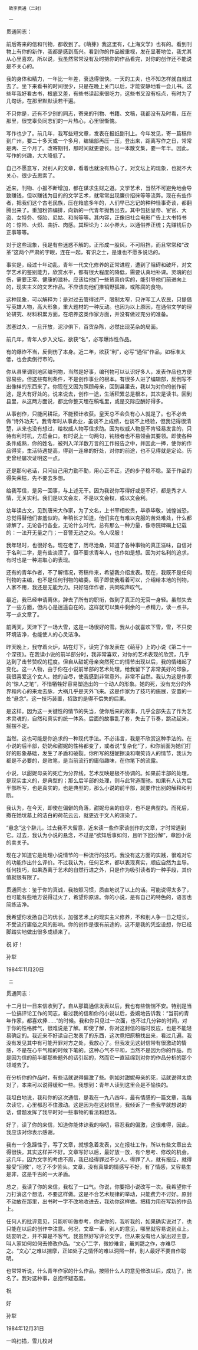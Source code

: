      致李贯通（二封） 

     一 

  贯通同志： 

  前后寄来的信和刊物，都收到了。《萌芽》我这里有，《上海文学》也有的。看到刊物上有你的新作，我都是感到高兴。看到你的作品被重视，发在显著地位，我尤其从心里喜欢。所以说，我虽然常常没有及时把你的作品看完，对你的创作还不能说是不关心的。 

  我的身体和精力，一年比一年差，衰退得很快。一天的工夫，也不知怎样就白就过去了。坐下来看书的时间很少，只是在晚上关门以后，才能安静地看一会儿书。这些年我好看古书，根底又差，有些书读起来很吃力，这些书又没有标点，有时为了几句话，在那里默默读若干遍。 

  不只你是，还有不少别的同志，寄来的刊物、书籍、文稿，我都没有及时看，压在那里，很觉辜负同志们的一片热心，心里很惭愧。 

  写作也少了。前几年，我写些短文章，发表在报纸副刊上。今年发见，寄一篇稿件到广州，要二十多天或一个多月，编辑部再压一压，登出来，距离写作之日，常常是两、三个月了。改寄期刊，那时间就更要长。出一本散文集，要一年半。因此，写作的兴趣，大大降低了。 

  自己不愿意写，对别人的文章，看着也就没有热心了。对文坛上的现象，也就不大关心，很少去思索了。 

  近来，刊物、小报不断增加，都在谋求生财之道。文学艺术，当然不可避免地会导致赚钱，但以赚钱为目的的文学艺术，就常常出现廉价招徕等等流弊。现在有些作者，把我们这个古老民族，压在箱底多年的，人们早已忘记的种种怪事奇谈，都翻腾出来了。重加粉饰编排，向新的一代青年抛售出去。其中包括皇帝、宦官、大盗、女特务、怪胎、尼姑、和尚等等。其内容，正像旧社会电影广告上大书特书的：惊险、火炽、曲折、肉感。其理论为：以小养大，以通俗养正统；先赚钱后办正事等等。 

  对于这些现象，我是有些迷惑不解的。正形成一股风，不可阻挡，而且常常和“改革”这两个严肃的字眼，连在一起，有识之士，是谁也不愿多说话的。 

  事实是，经过十年动乱，青年一代文化修养的正常进程，遭到了阻碍和破坏，对文学艺术的鉴别能力，欣赏水平，都有很大程度的降低，需要认真地补课。灵魂的创伤，需要正常、健康的滋补。应该给他们一些货真价实的，能引导他们前进向上的，现实主义的文艺作品。不应该向他们推销野狐禅，或陈腐的食物。 

  这种现象，可以解释为：是对过去管得过严，限制太窄，只许写工人农民，只提倡写英雄人物，高大形象，重大题材的一种反动。也因为以上原因，在通俗文学的理论研究、材料积累方面，在培养这类作家方面，并没有做过充分的准备。 

  淤塞过久，一旦开放，泥沙俱下，百货杂陈，必然出现芜杂的局面。 

  前几年，青年人步入文坛，欲获“名”，必写爆炸性作品。 

  有的爆炸不当，反倒伤了本身。近二年，欲获“利”，必写“通俗”作品，如标准太低，也会卖倒行市的。 

  你从县里调到地区编刊物，当然是好事，编刊物可以认识好多人，发表作品也方便容易些。但这些有利条件，不是创作事业的根本。有很多人进了编辑部，反倒写不出像样的东西来了。你现在又因为照顾母亲，回到县里去，我以为对你的创作前途，是大有好处的。说来说去，创作一途，生活积累总是根本，其次是读书。回到县里，从这两方面说，都比你整天埋在稿堆里，或是交际应酬好得多。 

  从事创作，只能问耕耘，不能预计收获。皇天总不会负有心人就是了。也不必去做“诗外功夫”。我青年时从事此业，虽谈不上成绩，也谈不上经验，但我记得很清楚，从来也没有想过，给权威人物写信求助。因为权威人物是不肯轻易发言的，只待有利时机，方启金口。有时说上一句两句，钝根者也不易领会其要领。即使各种条件成熟，你的姓名，被列入洋洋数万言的工作报告之中，并因此一捧，使你的作品得奖，生活待遇提高，得到一连串的好处，对你的前途，也不见得就是定论。历史曾经屡次证明这一点。 

  还是那句老话，只问自己用力勤不勤，用心正不正，迈的步子稳不稳。至于作品的得失荣枯，先不要去多想。 

  给我写信，是另一回事，与上述无干。因为我说你写得好或是不好，都是秀才人情，无关实利。我们是以文会友，不是以文会权，或以文会利。 

  幼年读古文，见到唐宋大作家，为了文名，上书宰相权贵，毕恭毕敬，诚惶诚恐，总觉得替他们害羞似的。年稍长才知道，他们实在有难以克服的苦处难处，什么都谅解了。无论各行各业，无论什么时代，总有那么一种力量，像寺院碑碣上记载的：一法开无量之门；一音警无边之众。令人叹服！ 

  我年轻时，也很好名。现在老了，历尽沧桑，知道了各种事物的真正滋味，自信对于名利二字，是有些淡漠了。但不要求青年人，也作如是想。因为对名利的追求，有时也是一种进取心的表现。 

  还有的青年作者，不了解情况，寄稿件来，希望我介绍发表。现在，我既不是任何刊物的主编，也不是任何刊物的编委。稿子即使我看着可以，介绍给本地的刊物，人家不用，我还是无能为力。只好陪伴作者，共同唉声叹气。 

  最近，我已经申请离休，辞去了所有的职衔，做到了真正的无官一身轻。虽然失去了一些方面，但内心是逍遥自在的。这样就可以集中剩余的一点精力，读一点书，写一点文章了。 

  前两天，天津下了一场大雪，这是一场很好的雪。我从小就喜欢下雪，雪，不只使环境洁净，也能使人的心灵洁净。 

  昨天晚上，我守着火炉，站在灯下，读完了你发表在《萌芽》上的小说《第二十一个深夜》。在我读小说的前半部分时，我非常喜欢，对你的艺术表现的欣赏，几乎达到了击节赞叹的程度。但自从甜妮母亲突然死亡的情节出现以后，我的情绪起了变化。这一人物，由于你在小说前半部的艺术处理，给我留下了非常美好的印象，我很喜爱这个女人。她的自尽，使我感到非常意外，非常不自然。我认为这是作家的“惊人之笔”，不惜牺牲好容易塑造出的一个动人的形象。她的死，没有充分的外界和内心的来龙去脉，大祸几乎是天外飞来。这是作家为了技巧的施展，安置的一处“悬念”。这一技巧装置，招致的是得不偿失的后果。 

  是这样。因为这一关键性的情节的失当，使你后来的故事，几乎全部失去了作为艺术灵魂的，自然和真实的统一体系。后面的故事乱了套，失去了节奏，跳动起来，摇摆不定。 

  当然，这也可能是你追求的一种现代手法。不必讳言，我是不欣赏这种手法的。在小说的后半部，奶奶和甜妮的性格都变了，或者说“复杂化”了，和你前面为她们打好的形象基础，发生了矛盾和破裂。你所写的甜妮擦澡和嘲笑诗人的情节，我认为都是不必要的，是败笔，是当前流行的庸俗趣味，在你笔下的流露。 

  小说，以甜妮母亲的死亡为分界线，艺术反映是极不协调的。如果前半部的处理，是现实主义的，是典型的；那么后半部的处理，则与此背道而驰。如果有人认为后半部所写，也是真实的，也是典型的，那么小说的前半部，就要作出别的解释和判断。 

  我认为，在今天，即使在偏僻的角落，甜妮母亲的自尽，也不是典型的。而死后，撒在她坟墓上的洁白的荷花云云，就更近于文人的渲染了。 

  “悬念”这个辞儿，过去我不大留意，近来读一些作家谈创作的文章，才时常遇到它。过去，我认为小说的悬念，不过是“欲知后事如何，且听下回分解”，章回小说的卖关子。 

  现在才知道它是处理小说情节的一种流行的技巧。我没有这方面的实践，很难对它的功能作出什么评价。不过我认为，任何艺术，都以表现真实，顺应自然为主导。任何技巧，如果游离于艺术的自然行进之外，只是作为吸引读者的一种手段，其价值就很有限了。 

  贯通同志：鉴于你的真诚，我按照习惯，质直地说了以上的话。可能说得太多了，也可能有些地方说得过火了，希望你原谅。你的小说，是有自己的特色的，语言也简练洁净。 

  我希望你发扬自己的优长，加强艺术上的现实主义修养，不和别人争一日之短长，不受流行庸俗之风的影响。你的创作是很有前途的，这不是我的凭空设想，你已经脚踏实地做出很多成绩来了。 

  祝   好！ 

  孙犁 

  1984年11月20日 

     二 

  贯通同志： 

  十二月廿一日来信收到了。自从那篇通信发表以后，我也有些惴惴不安。特别是当一位搞评论工作的同志，看过我的信和你的小说以后，委婉地告诉我：“当前的青年作家，都喜欢捧……”的时候。我和你只见过一次面，也不过几分钟的时间，对于你的性格脾气，很难说是了解。即使了解，你对这封信的临时反应，也是不能轻易确定的。我近来不好读自己发表了的东西，这次竟把原稿找出来，看过几遍。我没有发见其中有可能开罪对方之处，我放心了。但我发见这封信带有很激动的情感，不是在心平气和的时候下笔的。这种心气不平和，当然不是因为你的作品，而是因为信的前半部那些题外的话引起的，然而它一直延绵到对你的作品分析的那个领域去了。 

  在分析你的作品时，有些话就说得偏激了些。例如对甜妮母亲的死，话就说得太绝对了，本来可以说得缓和一些。我想到：青年人读到这里会是不愉快的。 

  我坦白地说，我和你的这次通信，是我在一九八四年，最有情感的一篇文章，我每次读它，心里都忍不住激动。这是因为在这封信里，我倾诉了一些我早就想说的话，借题发挥了我平时对一些事物的看法和想法。 

  好了，读了你的来信，知道你能体谅我的唠叨，容忍我的偏激，这很难得，因此，我应该对你表示感谢。 

  我有一个急躁性子，写了文章，就想急着发表，又在报社工作，所以有些文章出去得很快，其实这样并不好。文章写好以后，最好放一放，有个思考、修改的机会。这几年，因为文字的考虑不周，我已经得罪过不少人，得罪了人，就有报应，就得接受“回敬”，吃了不少苦头。文章，没有真挚的情感写不好，有了情感，又容易生是非，这是千古的一大矛盾。 

  总之，我读了你的来信，我松了一口气。你说，你要把小说改写一次。我希望你千万打消这个想法，不要这样做。这是不合艺术规律的举动，只能费力不讨好。原封不动放在那里，出书时一字不改地收进去，我劝你这样做。把精力用在写新的作品上。 

  任何人的批评意见，只能听听做参考，你说你的，我听我的，如果确实说对了，也只能在以后的创作中注意。何况，文章一事，别人的意见，哪里就容易说到点上。姑妄听之，并不算是不客气。我虽然好写评论文字，但从来没有给人家出过主意，叫人家如何如何去修改作品。“文心”二字，微妙难言，虽刘勰之作，亦难尽之。“文心”之难以揣摩，正如处子之情怀的难以洞照一样，别人最好不要自作聪明。 

  也常常听说，什么青年作家的什么作品，按照什么人的意见修改以后，成功了，出名了。我对这种事，总抱怀疑态度。 

  祝 

  好 

  孙犁 

  1984年12月31日 

  一鸣扫描，雪儿校对 

